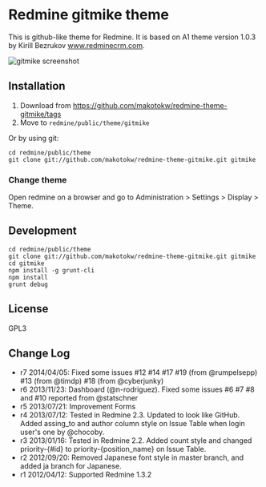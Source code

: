 Redmine gitmike theme
==============

This is github-like theme for Redmine.
It is based on A1 theme version 1.0.3 by Kirill Bezrukov www.redminecrm.com.

[screenshot1]: http://dl.dropbox.com/u/8932138/screenshot/gitmike/gitmike_2013-07-12_0706.png "gitmike screenshot"

![gitmike screenshot][screenshot1]

## Installation

1. Download from https://github.com/makotokw/redmine-theme-gitmike/tags
1. Move to `redmine/public/theme/gitmike`

Or by using git:

```
cd redmine/public/theme
git clone git://github.com/makotokw/redmine-theme-gitmike.git gitmike
```

### Change theme

Open redmine on a browser and go to Administration > Settings > Display > Theme.

## Development

```
cd redmine/public/theme
git clone git://github.com/makotokw/redmine-theme-gitmike.git gitmike
cd gitmike
npm install -g grunt-cli
npm install
grunt debug
```

## License

GPL3

## Change Log

* r7 2014/04/05: Fixed some issues #12 #14 #17 #19 (from @rumpelsepp) #13 (from @timdp) #18 (from @cyberjunky)
* r6 2013/11/23: Dashboard (@n-rodriguez). Fixed some issues #6 #7 #8 and #10 reported from @statschner
* r5 2013/07/21: Improvement Forms
* r4 2013/07/12: Tested in Redmine 2.3. Updated to look like GitHub. Added assing_to and author column style on Issue Table when login user's one by @chocoby.
* r3 2013/01/16: Tested in Redmine 2.2. Added count style and changed priority-{#id} to priority-{position_name} on Issue Table.
* r2 2012/09/20: Removed Japanese font style in master branch, and added ja branch for Japanese.
* r1 2012/04/12: Supported Redmine 1.3.2
